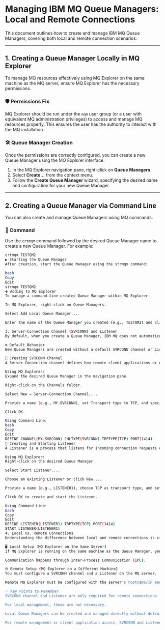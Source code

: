 # Managing IBM MQ Queue Managers: Local and Remote Connections

This document outlines how to create and manage IBM MQ Queue Managers, covering both local and remote connection scenarios.

---

## 1. Creating a Queue Manager Locally in MQ Explorer

To manage MQ resources effectively using MQ Explorer on the same machine as the MQ server, ensure MQ Explorer has the necessary permissions.

### 🛡️ Permissions Fix

MQ Explorer should be run under the `mqm` user group (or a user with equivalent MQ administration privileges) to access and manage MQ resources properly. This ensures the user has the authority to interact with the MQ installation.

### 🛠️ Queue Manager Creation

Once the permissions are correctly configured, you can create a new Queue Manager using the MQ Explorer interface:

1. In the MQ Explorer navigation pane, right-click on **Queue Managers**.
2. Select **Create...** from the context menu.
3. Follow the **Create Queue Manager** wizard, specifying the desired name and configuration for your new Queue Manager.

---

## 2. Creating a Queue Manager via Command Line

You can also create and manage Queue Managers using MQ commands.

### 📄 Command

Use the `crtmqm` command followed by the desired Queue Manager name to create a new Queue Manager. For example:

```bash
crtmqm TESTQM2
▶️ Starting the Queue Manager
After creation, start the Queue Manager using the strmqm command:

bash
Copy
Edit
strmqm TESTQM2
➕ Adding to MQ Explorer
To manage a command-line created Queue Manager within MQ Explorer:

In MQ Explorer, right-click on Queue Managers.

Select Add Local Queue Manager....

Enter the name of the Queue Manager you created (e.g., TESTQM2) and click OK.

3. Server-Connection Channel (SVRCONN) and Listener
By default, when you create a Queue Manager, IBM MQ does not automatically create a Server-Connection (SVRCONN) channel or a Listener. These components are essential for enabling remote connections to the Queue Manager.

⚙️ Default Behavior
New Queue Managers are created without a default SVRCONN channel or Listener configured.

🔌 Creating SVRCONN Channel
A Server-Connection channel defines how remote client applications or other MQ Explorer instances can connect to the Queue Manager.

Using MQ Explorer:
Expand the desired Queue Manager in the navigation pane.

Right-click on the Channels folder.

Select New → Server-Connection Channel....

Provide a name (e.g., MY.SVRCONN), set Transport type to TCP, and specify a Port (default is 1414).

Click OK.

Using Command Line:
bash
Copy
Edit
DEFINE CHANNEL(MY.SVRCONN) CHLTYPE(SVRCONN) TRPTYPE(TCP) PORT(1414)
📡 Creating and Starting Listener
A Listener is a process that listens for incoming connection requests on a specific network port and associates them with the Queue Manager.

Using MQ Explorer:
Right-click on the desired Queue Manager.

Select Start Listener....

Choose an existing Listener or click New....

Provide a name (e.g., LISTENER1), choose TCP as transport type, and set the Port (e.g., 1414).

Click OK to create and start the Listener.

Using Command Line:
bash
Copy
Edit
DEFINE LISTENER(LISTENER1) TRPTYPE(TCP) PORT(1414)
START LISTENER(LISTENER1)
4. Local vs. Remote Connections
Understanding the difference between local and remote connections is crucial for configuring MQ correctly.

🖥️ Local Setup (MQ Explorer on the Same Server)
If MQ Explorer is running on the same machine as the Queue Manager, you do not need a SVRCONN channel or Listener.

Communication happens through Inter-Process Communication (IPC).

🌐 Remote Setup (MQ Explorer on a Different Machine)
You must configure a SVRCONN channel and a Listener on the MQ server.

Remote MQ Explorer must be configured with the server's hostname/IP and port number.

✅ Key Points to Remember
SVRCONN channel and Listener are only required for remote connections.

For local management, these are not necessary.

Local Queue Managers can be created and managed directly without defining SVRCONN channels or Listeners.

For remote management or client application access, SVRCONN and Listener are mandatory.

